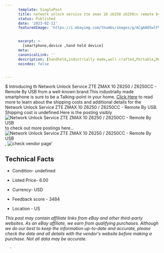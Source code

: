 ```yaml
---
      template: SinglePost
      title: network unlock service zte zmax 10 z6250 z6250cc remote by usb
      status: Published
      date: '2023-02-12'
      featuredImage: 'https://i.ebayimg.com/thumbs/images/g/ACgAAOSwlFVhySZP/s-l225.jpg'
       

      excerpt: >-
        [smartphone,device ,hand held device]
      meta:
      canonicalLink: ''
      description: [handheld,industrially made,well crafted,Portable,Mobile,Compact,Convenient,Lightweight,Maneuverable,Man-portable,Miniature,Carriable,Hand-held,Light,Holdable,Transportable,Mobile device,Pocket-sized,On-the-go,Wireless,Cordless,Compact size,Convenient size, smartphone,device ,hand held device]
      noindex: false
      

---
```

$
      Introducing th Network Unlock Service ZTE ZMAX 10 Z6250 / Z6250CC - Remote By USB from a well-known brand.This industrially made smartphone is sure to be a Talking-point in your home. [Click Here](https://www.ebay.com/itm/385405794923?hash=item59bbf9ba6b%3Ag%3AACgAAOSwlFVhySZP&mkevt=1&mkcid=1&mkrid=711-53200-19255-0&campid=%253CePNCampaignId%253E&customid=%253CreferenceId%253E&toolid=10049) to read more to learn about the shipping costs and additional details for the Network Unlock Service ZTE ZMAX 10 Z6250 / Z6250CC - Remote By USB. Shipping cost is undefined.Here is the posting visibly ![Network Unlock Service ZTE ZMAX 10 Z6250 / Z6250CC - Remote By USB](https://i.ebayimg.com/thumbs/images/g/ACgAAOSwlFVhySZP/s-l225.jpg) to check out more postings here... ![Network Unlock Service ZTE ZMAX 10 Z6250 / Z6250CC - Remote By USB](https://i.ebayimg.com/images/g/ACgAAOSwlFVhySZP/s-l1600.jpg), ![check vendor page]()'

      

 ## Technical Facts 



     
      

 - Condition- undefined 


      

 - Listed Price- 6.00 


      

 - Currency- USD 


      

 - Feedback score - 3484 


      

 - Location - US 


      
      

 *_This post may contain affiliate links from eBay and other third-party websites. As an eBay affiliate, we earn from qualifying purchases. Although we do our best to keep the information up-to-date and accurate, please check the date and all details with the vendor's website before making a purchase. Not all data may be accurate._*




      -
